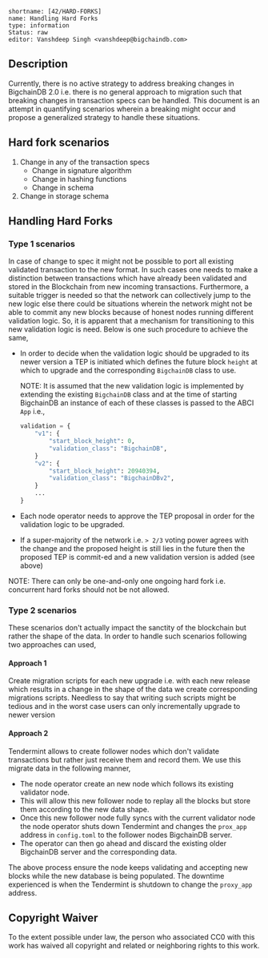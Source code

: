 ```
shortname: [42/HARD-FORKS]
name: Handling Hard Forks
type: information
Status: raw
editor: Vanshdeep Singh <vanshdeep@bigchaindb.com>
```

## Description

Currently, there is no active strategy to address breaking changes in BigchainDB 2.0 i.e. there is no general approach to migration such that breaking changes in transaction specs can be handled. This document is an attempt in quantifying scenarios wherein a breaking might occur and propose a generalized strategy to handle these situations.

## Hard fork scenarios
1. Change in any of the transaction specs
    - Change in signature algorithm
    - Change in hashing functions
    - Change in schema
2. Change in storage schema

## Handling Hard Forks

### Type 1 scenarios
In case of change to spec it might not be possible to port all existing validated transaction to the new format. In such cases one needs to make a distinction between transactions which have already been validated and stored in the Blockchain from new incoming transactions. Furthermore, a suitable trigger is needed so that the network can collectively jump to the new logic else there could be situations wherein the network might not be able to commit any new blocks because of honest nodes running different validation logic. So, it is apparent that a mechanism for transitioning to this new validation logic is need. Below is one such procedure to achieve the same,

- In order to decide when the validation logic should be upgraded to its newer version a TEP is initiated which defines the future block `height` at which to upgrade and the corresponding `BigchainDB` class to use.

   NOTE: It is assumed that the new validation logic is implemented by extending the existing `BigchainDB` class and at the time of starting BigchainDB an instance of each of these classes is passed to the ABCI `App` i.e.,
   ```python
   validation = {
       "v1": {
           "start_block_height": 0,
           "validation_class": "BigchainDB",
       }
       "v2": {
           "start_block_height": 20940394,
           "validation_class": "BigchainDBv2",
       }
       ...
   }
   ```

- Each node operator needs to approve the TEP proposal in order for the validation logic to be upgraded.

- If a super-majority of the network i.e. `> 2/3` voting power agrees with the change and the proposed height is still lies in the future then the proposed TEP is commit-ed and a new validation version is added (see above)

NOTE: There can only be one-and-only one ongoing hard fork i.e. concurrent hard forks should not be not allowed.


### Type 2 scenarios

These scenarios don't actually impact the sanctity of the blockchain but rather the shape of the data. In order to handle such scenarios following two approaches can used,

#### Approach 1

Create migration scripts for each new upgrade i.e. with each new release which results in a change in the shape of the data we create corresponding migrations scripts. Needless to say that writing such scripts might be tedious and in the worst case users can only incrementally upgrade to newer version

#### Approach 2

Tendermint allows to create follower nodes which don't validate transactions but rather just receive them and record them. We use this migrate data in the following manner,

- The node operator create an new node which follows its existing validator node. 
- This will allow this new follower node to replay all the blocks but store them according to the new data shape. 
- Once this new follower node fully syncs with the current validator node the node operator shuts down Tendermint and changes the `prox_app` address in `config.toml` to the follower nodes BigchainDB server.
- The operator can then go ahead and discard the existing older BigchainDB server and the corresponding data.

The above process ensure the node keeps validating and accepting new blocks while the new database is being populated. The downtime experienced is when the Tendermint is shutdown to change the `proxy_app` address.


## Copyright Waiver

To the extent possible under law, the person who associated CC0 with this work has waived all copyright and related or neighboring rights to this work.
